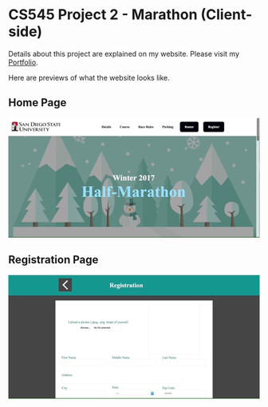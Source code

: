# CS545 Project 2 - Marathon (Client-side)
Details about this project are explained on my website. Please visit my [Portfolio](https://thucnguyen95.github.io/Portfolio/web_applications/CS545/project2_details.html).

<!-- Follow this [link](http://jadran.sdsu.edu/~jadrn041/proj3/index.html) to view the project. -->

Here are previews of what the website looks like.

## Home Page
![CS545_Project2_3_home](../images_readme/CS545_Project2_3_home_preview.gif)



## Registration Page
![CS545_Project2_3_form](../images_readme/CS545_Project2_3_form_preview.gif)
